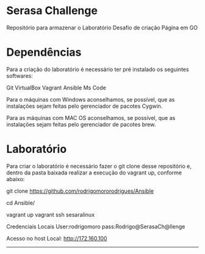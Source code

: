 # Serasa Challenge

Repositório para armazenar o Laboratório Desafio de criação Página em GO

# Dependências
Para a criação do laboratório é necessário ter pré instalado os seguintes softwares:

Git
VirtualBox
Vagrant
Ansible
Ms Code

Para o máquinas com Windows aconselhamos, se possível, que as instalações sejam feitas pelo gerenciador de pacotes Cygwin.

Para as máquinas com MAC OS aconselhamos, se possível, que as instalações sejam feitas pelo gerenciador de pacotes brew.

# Laboratório


Para criar o laboratório é necessário fazer o git clone desse repositório e, dentro da pasta baixada realizar a execução do vagrant up, conforme abaixo:

git clone https://github.com/rodrigomororodrigues/Ansible

cd Ansible/

vagrant up
vagrant ssh sesaralinux

Credenciais Locais
User:rodrigomoro pass:Rodrigo@SerasaCh@llenge

Acesso no host Local: http://172.160.100

-------------------------------------------------------
